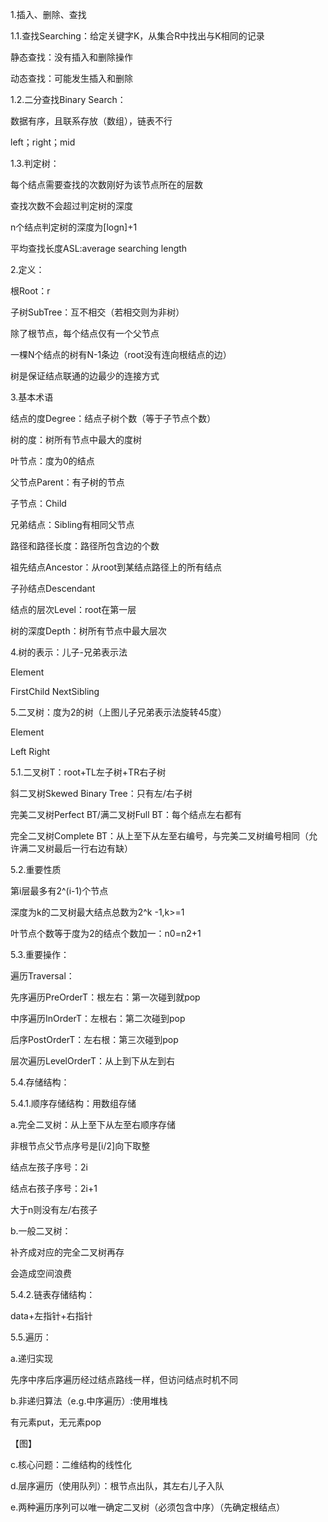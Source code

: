 1.插入、删除、查找

 1.1.查找Searching：给定关键字K，从集合R中找出与K相同的记录

 静态查找：没有插入和删除操作

 动态查找：可能发生插入和删除

 1.2.二分查找Binary Search：

 数据有序，且联系存放（数组），链表不行

 left；right；mid

 1.3.判定树：

 每个结点需要查找的次数刚好为该节点所在的层数

 查找次数不会超过判定树的深度

 n个结点判定树的深度为[logn]+1

 平均查找长度ASL:average searching length

 2.定义：

 根Root：r

 子树SubTree：互不相交（若相交则为非树）

 除了根节点，每个结点仅有一个父节点

 一棵N个结点的树有N-1条边（root没有连向根结点的边）

 树是保证结点联通的边最少的连接方式

 3.基本术语

 结点的度Degree：结点子树个数（等于子节点个数）

 树的度：树所有节点中最大的度树

 叶节点：度为0的结点

 父节点Parent：有子树的节点

 子节点：Child

 兄弟结点：Sibling有相同父节点

 路径和路径长度：路径所包含边的个数

 祖先结点Ancestor：从root到某结点路径上的所有结点

 子孙结点Descendant

 结点的层次Level：root在第一层

 树的深度Depth：树所有节点中最大层次

 4.树的表示：儿子-兄弟表示法

 Element

 FirstChild NextSibling

 5.二叉树：度为2的树（上图儿子兄弟表示法旋转45度）

 Element

 Left Right

 5.1.二叉树T：root+TL左子树+TR右子树

 斜二叉树Skewed Binary Tree：只有左/右子树

 完美二叉树Perfect BT/满二叉树Full BT：每个结点左右都有

 完全二叉树Complete BT：从上至下从左至右编号，与完美二叉树编号相同（允许满二叉树最后一行右边有缺）

 5.2.重要性质

 第i层最多有2^(i-1)个节点

 深度为k的二叉树最大结点总数为2^k -1,k\>=1

 叶节点个数等于度为2的结点个数加一：n0=n2+1

 5.3.重要操作：

 遍历Traversal：

 先序遍历PreOrderT：根左右：第一次碰到就pop

 中序遍历InOrderT：左根右：第二次碰到pop

 后序PostOrderT：左右根：第三次碰到pop

 层次遍历LevelOrderT：从上到下从左到右

 5.4.存储结构：

 5.4.1.顺序存储结构：用数组存储

 a.完全二叉树：从上至下从左至右顺序存储

 非根节点父节点序号是[i/2]向下取整

 结点左孩子序号：2i

 结点右孩子序号：2i+1

 大于n则没有左/右孩子

 b.一般二叉树：

 补齐成对应的完全二叉树再存

 会造成空间浪费

 5.4.2.链表存储结构：

 data+左指针+右指针

 5.5.遍历：

 a.递归实现

 先序中序后序遍历经过结点路线一样，但访问结点时机不同

 b.非递归算法（e.g.中序遍历）:使用堆栈

 有元素put，无元素pop

 【图】

 c.核心问题：二维结构的线性化

 d.层序遍历（使用队列）：根节点出队，其左右儿子入队

 e.两种遍历序列可以唯一确定二叉树（必须包含中序）（先确定根结点）
